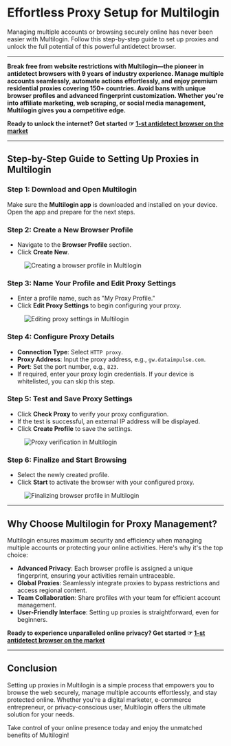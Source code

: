 # Effortless Proxy Setup for Multilogin

Managing multiple accounts or browsing securely online has never been easier with Multilogin. Follow this step-by-step guide to set up proxies and unlock the full potential of this powerful antidetect browser.

---

**Break free from website restrictions with Multilogin—the pioneer in antidetect browsers with 9 years of industry experience. Manage multiple accounts seamlessly, automate actions effortlessly, and enjoy premium residential proxies covering 150+ countries. Avoid bans with unique browser profiles and advanced fingerprint customization. Whether you're into affiliate marketing, web scraping, or social media management, Multilogin gives you a competitive edge.**

**Ready to unlock the internet? Get started ☞ [1-st antidetect browser on the market](https://bit.ly/multIlogin)**

---

## Step-by-Step Guide to Setting Up Proxies in Multilogin

### Step 1: Download and Open Multilogin
Make sure the **Multilogin app** is downloaded and installed on your device. Open the app and prepare for the next steps.

### Step 2: Create a New Browser Profile
- Navigate to the **Browser Profile** section.
- Click **Create New**.

<figure>
  <img src="https://dataimpulse.com/wp-content/uploads/2023/06/Multilogin-1.webp" alt="Creating a browser profile in Multilogin" title="Multilogin - Step 1">
</figure>

### Step 3: Name Your Profile and Edit Proxy Settings
- Enter a profile name, such as "My Proxy Profile."
- Click **Edit Proxy Settings** to begin configuring your proxy.

<figure>
  <img src="https://dataimpulse.com/wp-content/uploads/2023/06/Multilogin-2.webp" alt="Editing proxy settings in Multilogin" title="Multilogin - Step 2">
</figure>

### Step 4: Configure Proxy Details
- **Connection Type**: Select `HTTP proxy`.
- **Proxy Address**: Input the proxy address, e.g., `gw.dataimpulse.com`.
- **Port**: Set the port number, e.g., `823`.
- If required, enter your proxy login credentials. If your device is whitelisted, you can skip this step.

### Step 5: Test and Save Proxy Settings
- Click **Check Proxy** to verify your proxy configuration.
- If the test is successful, an external IP address will be displayed.
- Click **Create Profile** to save the settings.

<figure>
  <img src="https://dataimpulse.com/wp-content/uploads/2023/06/Multilogin-3.webp" alt="Proxy verification in Multilogin" title="Multilogin - Step 3">
</figure>

### Step 6: Finalize and Start Browsing
- Select the newly created profile.
- Click **Start** to activate the browser with your configured proxy.

<figure>
  <img src="https://dataimpulse.com/wp-content/uploads/2023/06/Multilogin-4.webp" alt="Finalizing browser profile in Multilogin" title="Multilogin - Step 4">
</figure>

---

## Why Choose Multilogin for Proxy Management?

Multilogin ensures maximum security and efficiency when managing multiple accounts or protecting your online activities. Here's why it's the top choice:

- **Advanced Privacy**: Each browser profile is assigned a unique fingerprint, ensuring your activities remain untraceable.
- **Global Proxies**: Seamlessly integrate proxies to bypass restrictions and access regional content.
- **Team Collaboration**: Share profiles with your team for efficient account management.
- **User-Friendly Interface**: Setting up proxies is straightforward, even for beginners.

**Ready to experience unparalleled online privacy? Get started ☞ [1-st antidetect browser on the market](https://bit.ly/multIlogin)**

---

## Conclusion

Setting up proxies in Multilogin is a simple process that empowers you to browse the web securely, manage multiple accounts effortlessly, and stay protected online. Whether you're a digital marketer, e-commerce entrepreneur, or privacy-conscious user, Multilogin offers the ultimate solution for your needs.

Take control of your online presence today and enjoy the unmatched benefits of Multilogin!
